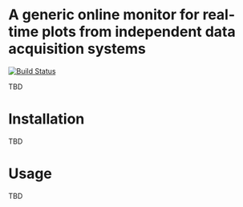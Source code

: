 # A generic online monitor for real-time plots from independent data acquisition systems
[![Build Status](https://github.com/SiLab-Bonn/online_monitor.svg?branch=master)](https://github.com/SiLab-Bonn/online_monitor)

TBD

# Installation

TBD

# Usage

TBD

